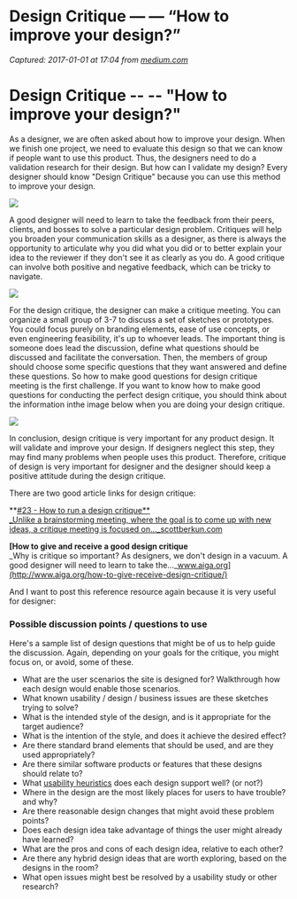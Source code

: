 # Design Critique — — “How to improve your design?”

_Captured: 2017-01-01 at 17:04 from [medium.com](https://medium.com/@lishadeng/design-critique-how-to-improve-your-design-d240a005dd09#.k0aqy6vbl)_

# Design Critique -- -- "How to improve your design?"

As a designer, we are often asked about how to improve your design. When we finish one project, we need to evaluate this design so that we can know if people want to use this product. Thus, the designers need to do a validation research for their design. But how can I validate my design? Every designer should know "Design Critique" because you can use this method to improve your design.

![](https://cdn-images-1.medium.com/max/800/1*1U3ULKu8Cv_o71Ivum5Iog.jpeg)

A good designer will need to learn to take the feedback from their peers, clients, and bosses to solve a particular design problem. Critiques will help you broaden your communication skills as a designer, as there is always the opportunity to articulate why you did what you did or to better explain your idea to the reviewer if they don't see it as clearly as you do. A good critique can involve both positive and negative feedback, which can be tricky to navigate.

![](https://cdn-images-1.medium.com/max/800/1*P9qIrQAjkWD0XD91NSiTwA.jpeg)

For the design critique, the designer can make a critique meeting. You can organize a small group of 3-7 to discuss a set of sketches or prototypes. You could focus purely on branding elements, ease of use concepts, or even engineering feasibility, it's up to whoever leads. The important thing is someone does lead the discussion, define what questions should be discussed and facilitate the conversation. Then, the members of group should choose some specific questions that they want answered and define these questions. So how to make good questions for design critique meeting is the first challenge. If you want to know how to make good questions for conducting the perfect design critique, you should think about the information inthe image below when you are doing your design critique.

![](https://cdn-images-1.medium.com/max/800/1*XuCbO49CFjet6-9XkiicRg.jpeg)

In conclusion, design critique is very important for any product design. It will validate and improve your design. If designers neglect this step, they may find many problems when people uses this product. Therefore, critique of design is very important for designer and the designer should keep a positive attitude during the design critique.

There are two good article links for design critique:

**[#23 - How to run a design critique**  
_Unlike a brainstorming meeting, where the goal is to come up with new ideas, a critique meeting is focused on…_scottberkun.com](http://scottberkun.com/essays/23-how-to-run-a-design-critique/)

**[How to give and receive a good design critique**  
_Why is critique so important? As designers, we don't design in a vacuum. A good designer will need to learn to take the…_www.aiga.org](http://www.aiga.org/how-to-give-receive-design-critique/)

And I want to post this reference resource again because it is very useful for designer:

### Possible discussion points / questions to use

Here's a sample list of design questions that might be of us to help guide the discussion. Again, depending on your goals for the critique, you might focus on, or avoid, some of these.

  * What are the user scenarios the site is designed for? Walkthrough how each design would enable those scenarios.
  * What known usability / design / business issues are these sketches trying to solve?
  * What is the intended style of the design, and is it appropriate for the target audience?
  * What is the intention of the style, and does it achieve the desired effect?
  * Are there standard brand elements that should be used, and are they used appropriately?
  * Are there similar software products or features that these designs should relate to?
  * What [usability heuristics](http://www.useit.com/papers/heuristic/heuristic_list.html) does each design support well? (or not?)
  * Where in the design are the most likely places for users to have trouble? and why?
  * Are there reasonable design changes that might avoid these problem points?
  * Does each design idea take advantage of things the user might already have learned?
  * What are the pros and cons of each design idea, relative to each other?
  * Are there any hybrid design ideas that are worth exploring, based on the designs in the room?
  * What open issues might best be resolved by a usability study or other research?
